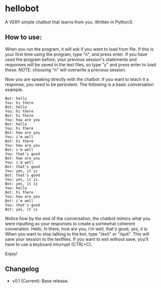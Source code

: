 # hellobot

A VERY simple chatbot that learns from you. Written in Python3.

## How to use:

When you run the program, it will ask if you want to load from file. If this is your first time using the program, type "n", and press enter. If you have used the program before, your previous session's statements and responses will be saved in the text files, so type "y" and press enter to load these.
NOTE: choosing "n" will overwrite a previous session.

Now you are speaking directly with the chatbot. If you want to teach it a response, you need to be persistent. The following is a basic conversation example.

```
Bot: hello
You: hi there
Bot: hello
You: hi there
Bot: hi there
You: how are you
Bot: hello
You: hi there
Bot: how are you
You: i'm well
Bot: hi there
You: how are you
Bot: i'm well
You: that's good
Bot: how are you
You: i'm well
Bot: that's good
You: yes, it is
Bot: that's good
You: yes, it is
Bot: yes, it is
You: hello
Bot: hi there
You: how are you
Bot: i'm well
You: that's good
Bot: yes, it is
```

Notice how by the end of the conversation, the chatbot mimics what you were inputting as your responses to create a somewhat coherent converation.
Hello, hi there, how are you, i'm well, that's good, yes, it is.
When you want to stop talking to the bot, type "/exit" or "/quit". This will save your session to the textfiles. If you want to exit without save, you'll have to use a keyboard inturrupt (CTRL+C).

Enjoy!

## Changelog

 - v0.1 (Current): Base release.
